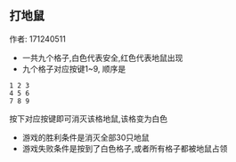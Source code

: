 
## 打地鼠

作者: 171240511

* 一共九个格子,白色代表安全,红色代表地鼠出现
* 九个格子对应按键1~9, 顺序是
```
1 2 3
4 5 6
7 8 9
```
按下对应按键即可消灭该格地鼠,该格变为白色
* 游戏的胜利条件是消灭全部30只地鼠
* 游戏失败条件是按到了白色格子,或者所有格子都被地鼠占领
